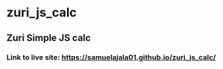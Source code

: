 # zuri_js_calc

## Zuri Simple JS calc 

### Link to live site: https://samuelajala01.github.io/zuri_js_calc/

